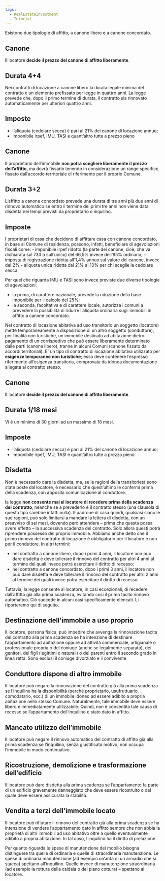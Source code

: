 ```yaml
---
tags:
  - RealEstateInvestment
  - Tutorial
---
```



Esistono due tipologie di affitto, a canone libero e a canone concordato.
## Canone

Il locatore **decide il prezzo del canone di affitto liberamente**.

## Durata 4+4

Nei contratti di locazione a canone libero la durata legale minima del contratto è un elemento prefissato per legge in quattro anni. La legge prevede che, dopo il primo termine di durata, il contratto sia rinnovato automaticamente per ulteriori quattro anni.

## Imposte

-   l’aliquota (cedolare secca) è pari al 21% del canone di locazione annuo;
-   Imponibile irpef, IMU, TASI e quant’altro tutte a prezzo pieno

## Canone

Il proprietario dell’immobile **non potrà scegliere liberamente il prezzo dell’affitto**, ma dovrà fissarlo tenendo in considerazione un range specifico, fissato dall’accordo territoriale di riferimento per il proprio Comune.

## Durata 3+2

L’affitto a canone concordato prevede una durata di tre anni più due anni di rinnovo automatico se entro il termine dei primi tre anni non viene data disdetta nei tempi previsti da proprietario o inquilino.

## Imposte

I proprietari di casa che decidono di affittare casa con canone concordato, in base al Comune di residenza, possono, infatti, beneficiare di agevolazioni fiscali come: - imponibile irpef ridotto (la parte del canone, cioè, che va dichiarata sul 730 o sull’unico) del 66,5% invece dell’85% ordinario; - imposta di registrazione ridotta all’1,4% annuo sul valore del canone, invece del 2% - aliquota unica ridotta dal 21% al 10% per chi sceglie la cedolare secca.

Per quel che riguarda IMU e TASI sono invece previste due diverse tipologie di agevolazioni:

-   la prima, di carattere nazionale, prevede la riduzione della base imponibile per il calcolo del 25%;
-   la seconda, facoltativa e di carattere locale, autorizza i comuni a prevedere la possibilità di ridurre l’aliquota ordinaria sugli immobili in affitto a canone concordato.

Nel contratto di locazione abitativa ad uso transitorio un soggetto (locatore) mette temporaneamente a disposizione di un altro soggetto (conduttore), per finalità non turistiche, un immobile destinato ad abitazione dietro pagamento di un corrispettivo che può essere liberamente determinato dalle parti (canone libero), tranne in alcuni Comuni (canone fissato da accordi territoriali). E’ un tipo di contratto di locazione abitativa utilizzato per **esigenze temporanee non turistiche**; esso deve contenere l’espresso riferimento all’esigenza transitoria, comprovata da idonea documentazione allegata al contratto stesso.

## Canone

Il locatore **decide il prezzo del canone di affitto liberamente**.

## Durata 1/18 mesi

Vi è un minimo di 30 giorni ad un massimo di 18 mesi.

## Imposte

-   l’aliquota (cedolare secca) è pari al 21% del canone di locazione annuo;
-   Imponibile irpef, IMU, TASI e quant’altro tutte a prezzo pieno

## Disdetta

Non è necessario dare la disdetta, ma, se le ragioni della transitorietà sono state poste dal locatore, è necessario che quest’ultimo le confermi prima della scadenza, con apposita comunicazione al conduttore.

la legge **non consente mai al locatore di recedere prima della scadenza del contratto**, neanche se a prevederlo è il contratto stesso (una clausola di questo tipo sarebbe infatti nulla). Il padrone di casa quindi, qualsiasi siano le sue ragioni, può solo limitarsi a mandare la lettera di disdetta, con un preavviso di sei mesi, dovendo però attendere – prima che questa possa avere effetto – la successiva scadenza del contratto. Solo allora questi potrà riprendere possesso del proprio immobile. Abbiamo anche detto che il primo rinnovo del contratto di locazione è obbligatorio per il locatore e non per il conduttore. In altri termini:

-   nel contratto a canone libero, dopo i primi 4 anni, il locatore non può dare disdetta e deve tollerare il rinnovo del contratto per altri 4 anni al termine dei quali invece potrà esercitare il diritto di recesso;
-   nel contratto a canone concordato, dopo i primi 3 anni, il locatore non può dare disdetta e deve tollerare il rinnovo del contratto per altri 2 anni al termine dei quali invece potrà esercitare il diritto di recesso.

Tuttavia, la legge consente al locatore, in casi eccezionali, di recedere dall’affitto già alla prima scadenza, evitando così il primo tacito rinnovo automatico. Ciò succede in alcuni casi specificamente elencati. Li riporteremo qui di seguito.

## Destinazione dell’immobile a uso proprio

Il locatore, persona fisica, può impedire che avvenga la rinnovazione tacita del contratto alla prima scadenza se ha intenzione di destinare l’appartamento ad abitazione oppure ad attività commerciale, artigianale o professionale propria o del coniuge (anche se legalmente separato), dei genitori, dei figli (legittimi o naturali) o dei parenti entro il secondo grado in linea retta. Sono esclusi il coniuge divorziato e il convivente.

## Conduttore dispone di altro immobile

Il locatore può negare la rinnovazione del contratto già alla prima scadenza se l’inquilino ha la disponibilità (perché proprietario, usufruttuario, comodatario, ecc.) di un immobile idoneo ad essere adibito a propria abitazione nello stesso Comune. Naturalmente, tale immobile deve essere libero e immediatamente utilizzabile. Quindi, non è consentita tale causa di recesso se l’appartamento dell’inquilino è stato dato in affitto.

## Mancato utilizzo dell’immobile

Il locatore può negare il rinnovo automatico del contratto di affitto già alla prima scadenza se l’inquilino, senza giustificato motivo, non occupa l’immobile in modo continuativo.

## Ricostruzione, demolizione e trasformazione dell’edificio

Il locatore può dare disdetta alla prima scadenza se l’appartamento fa parte di un edificio gravemente danneggiato che deve essere ricostruito o del quale deve essere assicurata la stabilità.

## Vendita a terzi dell’immobile locato

Il locatore può rifiutare il rinnovo del contratto già alla prima scadenza se ha intenzione di vendere l’appartamento dato in affitto sempre che non abbia la proprietà di altri immobili ad uso abitativo oltre a quello eventualmente adibito a propria abitazione. In tal caso, l’inquilino ha il diritto di prelazione.

Per quanto riguarda le spese di manutenzione del mobilio bisogna distinguere tra quelle di ordinaria e quelle di straordinaria manutenzione. Le spese di ordinaria manutenzione (ad esempio un’anta di un armadio che si stacca) spettano all’inquilino. Quelle invece di manutenzione straordinaria (ad esempio la rottura della caldaia o del piano cottura) – spettano al locatore.